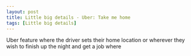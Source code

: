 ```yaml
---
layout: post
title: Little big details - Uber: Take me home
tags: [Little big details]
---
```


Uber feature where the driver sets their home location or wherever they wish to finish up the night and get a job where
